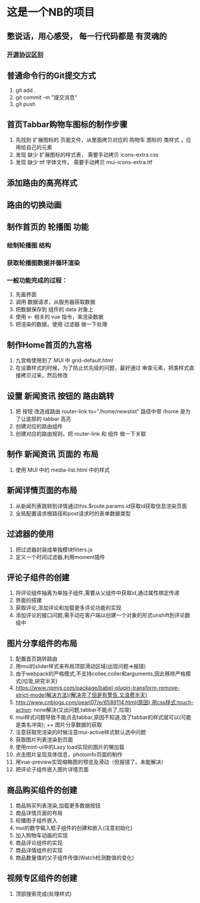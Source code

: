 # 这是一个NB的项目

## 憋说话，用心感受， 每一行代码都是 有灵魂的

### [开源协议区别](https://www.zhihu.com/question/19568896)

## 普通命令行的Git提交方式
1. git add .
2. git commit -m "提交消息"
3. git push

## 首页Tabbar购物车图标的制作步骤
1. 先找到 扩展图标的 页面文件，从里面拷贝对应的 购物车 图标的 类样式 ，应用给自己的元素
2. 发现 缺少 扩展图标的样式表， 需要手动拷贝 icons-extra.css
3. 发现 缺少 ttf 字体文件， 需要手动拷贝 mui-icons-extra.ttf

## 添加路由的高亮样式

## 路由的切换动画

## 制作首页的 轮播图 功能
### 绘制轮播图 结构
### 获取轮播图数据并循环渲染
### 一般功能完成的过程：
1. 先画界面
2. 调用 数据请求，从服务器获取数据
3. 把数据保存到 组件的 data 对象上
4. 使用 v- 相关的 vue 指令，来渲染数据
5. 把渲染的数据，使用 过滤器 做一下处理

## 制作Home首页的九宫格
1. 九宫格使用到了 MUI 中 grid-default.html
2. 在设置样式的时候，为了防止优先级的问题，最好通过 审查元素，把类样式直接拷贝过来，然后修改

## 设置 新闻资讯 按钮的 路由跳转
1. 把 按钮 改造成路由 router-link   to="/home/newslist"    路径中带 /home 是为了让底部的 tabbar 高亮
2. 创建对应的路由组件
3. 创建对应的路由规则，把 router-link 和 组件 做一下关联

## 制作 新闻资讯 页面的 布局
1. 使用 MUI 中的 media-list.html 中的样式

## 新闻详情页面的布局
1. 从新闻列表跳转到详情通过this.$route.params.id获取id获取信息渲染页面
2. 全局配置请求根路径和post请求时的表单数据类型

## 过滤器的使用
1. 把过滤器封装成单独模块filters.js
2. 定义一个时间过滤器,利用moment插件

## 评论子组件的创建
1. 将评论组件抽离为单独子组件,需要从父组件中获取id,通过属性绑定传递
2. 界面的搭建
3. 获取评论,添加评论和加载更多评论功能的实现
4. 添加评论的接口问题,需手动在客户端以创建一个对象的形式unshift到评论数组中

## 图片分享组件的布局
1. 配置首页跳转路由
2. 用mui的slider样式来布局顶部滑动区域(出现问题=>报错)
3. 由于webpack的严格模式,不支持collee,coller和arguments,因此移除严格模式(垃圾,研究半天)
4. https://www.npmjs.com/package/babel-plugin-transform-remove-strict-mode(解决方法)(解决完了但是有警告,又浪费半天)
5. http://www.cnblogs.com/pearl07/p/6589114.html(原因),用css样式:touch-action: none解决(又出问题,tabbar不能点了,垃圾)  
6. mui样式问题导致不能点击tabbar,原因不知道,改了tabbar的样式就可以(可能是类名冲突);
++ 图片分享数据的获取
1. 注意获取完渲染的时候注意mui-active样式默认选中问题
2. 获取图片列表渲染到页面
3. 使用mint-ui中的Lazy load实现的图片的懒加载
4. 点击图片呈现具体信息，photoinfo页面的制作
5. 用vue-preview实现缩略图的预览及滑动（但报错了。未能解决）
6. 把评论子组件嵌入图片详情页面


## 商品购买组件的创建
1. 商品购买列表渲染,加载更多数据按钮
2. 商品详情页面的布局
3. 轮播图子组件嵌入
4. mui的数字输入框子组件的创建和嵌入(注意初始化) 
5. 加入购物车动画的实现
6. 商品评论组件的实现
7. 商品详情组件的实现
8. 商品数量值的父子组件传值(Watch检测数值的变化) 

## 视频专区组件的创建
1. 顶部搜索完成(处理样式)